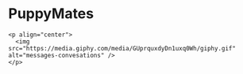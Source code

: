 # PuppyMates
    <p align="center">
      <img src="https://media.giphy.com/media/GUprquxdyDn1uxq0Wh/giphy.gif" alt="messages-convesations" />
    </p>

